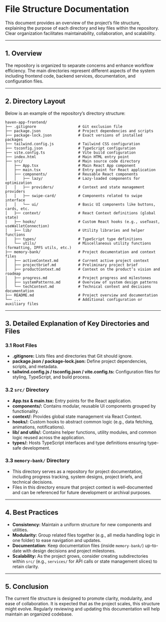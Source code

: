 # File Structure Documentation

This document provides an overview of the project’s file structure, explaining the purpose of each directory and key files within the repository. Clear organization facilitates maintainability, collaboration, and scalability.

---

## 1. Overview

The repository is organized to separate concerns and enhance workflow efficiency. The main directories represent different aspects of the system including frontend code, backend services, documentation, and configuration files.

---

## 2. Directory Layout

Below is an example of the repository’s directory structure:

```
haven-app-frontend/
├── .gitignore                   # Git exclusion file
├── package.json                 # Project dependencies and scripts
├── package-lock.json            # Exact versions of installed packages
├── tailwind.config.js           # Tailwind CSS configuration
├── tsconfig.json                # TypeScript configuration
├── vite.config.ts               # Vite build configuration
├── index.html                   # Main HTML entry point
├── src/                         # Main source code directory
│   ├── App.tsx                  # Main React App component
│   ├── main.tsx                 # Entry point for React application
│   ├── components/              # Reusable React components
│   │   ├── lazy/                # Lazy-loaded components for optimization
│   │   ├── providers/           # Context and state management providers
│   │   ├── swipe-card/          # Components related to swipe interface
│   │   └── ui/                  # Basic UI components like buttons, cards, etc.
│   ├── context/                 # React Context definitions (global state)
│   ├── hooks/                   # Custom React hooks (e.g., useToast, useWalletConnection)
│   ├── lib/                     # Utility libraries and helper functions
│   ├── types/                   # TypeScript type definitions
│   └── utils/                   # Miscellaneous utility functions (formatting, IPFS utils, etc.)
├── memory-bank/                 # Project documentation and context files
│   ├── activeContext.md         # Current active project context
│   ├── projectbrief.md          # Preliminary project brief
│   ├── productContext.md        # Context on the product’s vision and roadmap
│   ├── progress.md              # Project progress and milestones
│   ├── systemPatterns.md        # Overview of system design patterns
│   └── techContext.md           # Technical context and decisions documentation
├── README.md                    # Project overview and documentation
└── ...                          # Additional configuration or auxiliary files
```

---

## 3. Detailed Explanation of Key Directories and Files

### 3.1 Root Files

- **.gitignore:** Lists files and directories that Git should ignore.
- **package.json / package-lock.json:** Define project dependencies, scripts, and metadata.
- **tailwind.config.js / tsconfig.json / vite.config.ts:** Configuration files for styling, TypeScript, and build process.

### 3.2 `src/` Directory

- **App.tsx & main.tsx:** Entry points for the React application.
- **components/:** Contains modular, reusable UI components grouped by functionality.
- **context/:** Provides global state management via React Context.
- **hooks/:** Custom hooks to abstract common logic (e.g., data fetching, animations, notifications).
- **lib/ and utils/:** Contains helper functions, utility modules, and common logic reused across the application.
- **types/:** Hosts TypeScript interfaces and type definitions ensuring type-safe development.

### 3.3 `memory-bank/` Directory

- This directory serves as a repository for project documentation, including progress tracking, system designs, project briefs, and technical decisions.
- Files in this directory ensure that project context is well-documented and can be referenced for future development or archival purposes.

---

## 4. Best Practices

- **Consistency:** Maintain a uniform structure for new components and utilities.
- **Modularity:** Group related files together (e.g., all media handling logic in one folder) to ease navigation and updates.
- **Documentation:** Keep documentation files (inside `memory-bank/`) up-to-date with design decisions and project milestones.
- **Scalability:** As the project grows, consider creating subdirectories within `src/` (e.g., `services/` for API calls or state management slices) to retain clarity.

---

## 5. Conclusion

The current file structure is designed to promote clarity, modularity, and ease of collaboration. It is expected that as the project scales, this structure might evolve. Regularly reviewing and updating this documentation will help maintain an organized codebase.
